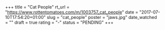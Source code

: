 +++
title = "Cat People"
rt_url = "https://www.rottentomatoes.com/m/1003757_cat_people"
date = "2017-07-10T17:54:20+01:00"
slug = "cat_people"
poster = "jaws.jpg"
date_watched = ""
draft = true
rating = "-"
status = "PENDING"
+++